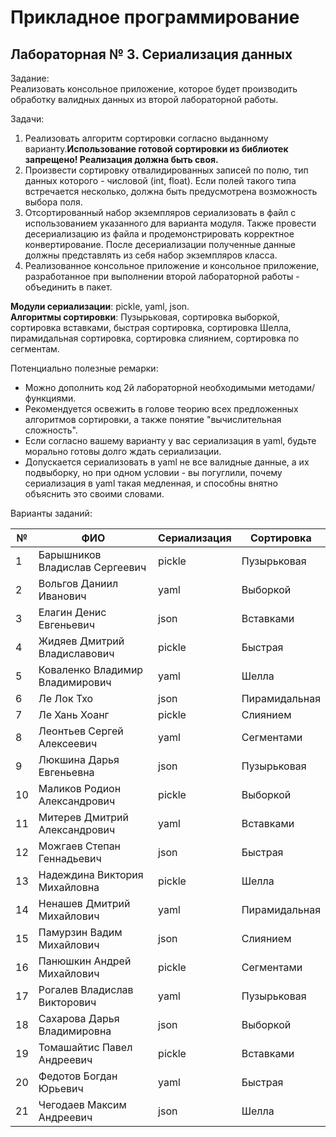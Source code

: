 # Прикладное программирование 

## Лабораторная № 3. Сериализация данных

Задание:  
Реализовать консольное приложение, которое будет производить обработку валидных данных из второй лабораторной работы.

Задачи:
1.	Реализовать алгоритм сортировки согласно выданному варианту.**Использование готовой сортировки из библиотек запрещено! Реализация должна быть своя.**
2.	Произвести сортировку отвалидированных записей по полю, тип данных которого - числовой (int, float). Если полей такого типа встречается несколько, должна быть предусмотрена возможность выбора поля. 
3.	Отсортированный набор экземпляров сериализовать в файл с использованием указанного для варианта модуля. Также провести десериализацию из файла и продемонстрировать корректное конвертирование. После десериализации полученные данные должны представлять из себя набор экземпляров класса.
4.	Реализованное консольное приложение и консольное приложение, разработанное при выполнении второй лабораторной работы - объединить в пакет.

__Модули сериализации__: pickle, yaml, json.  
__Алгоритмы сортировки__: Пузырьковая, сортировка выборкой, сортировка вставками, быстрая сортировка, сортировка Шелла, пирамидальная сортировка, сортировка слиянием, сортировка по сегментам.

Потенциально полезные ремарки:
* Можно дополнить код 2й лабораторной необходимыми методами/функциями.
* Рекомендуется освежить в голове теорию всех предложенных алгоритмов сортировки, а также понятие "вычислительная сложность". 
* Если согласно вашему варианту у вас сериализация в yaml, будьте морально готовы долго ждать сериализации. 
* Допускается сериализовать в yaml не все валидные данные, а их подвыборку, но при одном условии - вы погуглили, почему сериализация в yaml такая медленная, и способны внятно объяснить это своими словами.


Варианты заданий:

|№|ФИО|Сериализация|Сортировка|
|--|--|--|--|
|1|Барышников Владислав Сергеевич|pickle|Пузырьковая|
|2|Вольгов Даниил Иванович|yaml|Выборкой|
|3|Елагин Денис Евгеньевич|json|Вставками|
|4|Жидяев Дмитрий Владиславович|pickle|Быстрая|
|5|Коваленко Владимир Владимирович|yaml|Шелла|
|6|Ле Лок Тхо|json|Пирамидальная|
|7|Ле Хань Хоанг|pickle|Слиянием|
|8|Леонтьев Сергей Алексеевич|yaml|Сегментами|
|9|Люкшина Дарья Евгеньевна|json|Пузырьковая|
|10|Маликов Родион Александрович|pickle|Выборкой|
|11|Митерев Дмитрий Александрович|yaml|Вставками|
|12|Можгаев Степан Геннадьевич|json|Быстрая|
|13|Надеждина Виктория Михайловна|pickle|Шелла|
|14|Ненашев Дмитрий Михайлович|yaml|Пирамидальная|
|15|Памурзин Вадим Михайлович|json|Слиянием|
|16|Панюшкин Андрей Михайлович|pickle|Сегментами|
|17|Рогалев Владислав Викторович|yaml|Пузырьковая|
|18|Сахарова Дарья Владимировна|json|Выборкой|
|19|Томашайтис Павел Андреевич|pickle|Вставками|
|20|Федотов Богдан Юрьевич|yaml|Быстрая|
|21|Чегодаев Максим Андреевич|json|Шелла|

